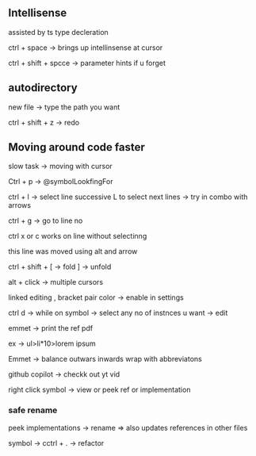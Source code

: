 ## Intellisense
assisted by ts type decleration

ctrl + space -> brings up intellinsense at cursor

ctrl + shift + spcce -> parameter hints if u forget

## autodirectory
new file -> type the path you want

ctrl + shift + z -> redo
## Moving around code faster
slow task -> moving with cursor

Ctrl + p -> @symbolLookfingFor

ctrl + l -> select line 
successive L to select next lines -> try in combo with arrows

ctrl + g -> go to line no

ctrl x or c works on line without selectinng

this line was moved using alt and arrow

ctrl + shift + [  -> fold
] -> unfold

alt + click -> multiple cursors

linked editing , bracket pair color -> enable in settings

ctrl d -> while on symbol -> select any no of instnces u want -> edit

emmet -> print the ref pdf

ex -> ul>li*10>lorem ipsum

Emmet -> balance outwars inwards
    wrap with  abbreviatons


github copilot -> checkk out yt vid

right click symbol -> view or peek ref or implementation

### safe rename 
peek implementations -> rename => also updates references in other files

symbol -> cctrl + . -> refactor
